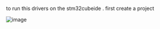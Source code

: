 to run this drivers on the stm32cubeide . 
first create a project 

![image](https://github.com/HarshBarvaliyaDev/stm32f4xx_drivers/assets/107980330/43de36b3-b92b-48d1-a4e8-dd5af1410b48)

